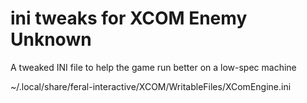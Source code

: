 # ini tweaks for XCOM Enemy Unknown

A tweaked INI file to help the game run better on a low-spec machine


~/.local/share/feral-interactive/XCOM/WritableFiles/XComEngine.ini
